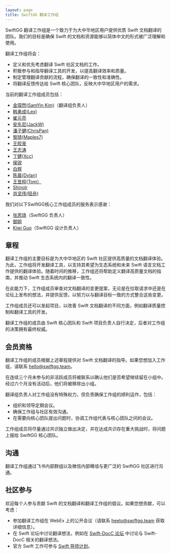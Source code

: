 ```yaml
---
layout: page
title: SwiftGG 翻译工作组
---
```


SwiftGG 翻译工作组是一个致力于为大中华地区用户提供优质 Swift 文档翻译的团队。我们的目标是确保 Swift 的文档和资源能够以简体中文的形式被广泛理解和使用。

翻译工作组将会：

* 定义和优先考虑翻译 Swift 社区文档的工作。
* 积极参与和指导翻译工具的开发，以提高翻译效率和质量。
* 制定管理翻译贡献的流程，确保翻译的一致性和准确性。
* 将翻译反馈传达给 Swift 核心团队，反映大中华地区用户的需求。

当前的翻译工作组成员包括：

* [金琛然(SamYin Kim)](https://github.com/chenranj)（翻译组负责人）
* [韩勇成(Lex)](https://github.com/llllllex)
* [崔元亮](https://github.com/moxcoot)
* [安东尼(JackW)](https://github.com/king-open)
* [潘子健(ChrisPan)](https://github.com/szupzj18)
* [黎琦(Maples7)](https://github.com/Maples7)
* [王皎茏](https://github.com/wang-jiaolong)
* [王志涛](https://github.com/brooklyn1999)
* [丁健(Xcc)](https://github.com/djroser)
* [侯锐](https://github.com/4dmoonlight)
* [白辉](https://github.com/bh3236)
* [陈晨(Dylan)](https://github.com/TsnumiDC)
* [王昱程(Tom）](https://github.com/NSCruiser)
* [Shinolr](https://github.com/Shinolr)
* [肖坚伟(轻舟)](https://github.com/hiETsang)

我们对以下SwiftGG核心工作组成员的服务表示感谢：

* [张思琦](https://github.com/ethan-kusters)（SwiftGG 负责人）
* [御姐](https://github.com/krilnon)
* [Kiwi Guo](https://github.com/theMomax)（SwiftGG 设计负责人）

## 章程

翻译工作组的主要目标是为大中华地区的 Swift 社区提供高质量的文档翻译体验。为此，工作组将开发翻译工具，以支持其希望为生态系统和未来 Swift 语言文档工作提供的翻译体验。随着时间的推移，工作组还将帮助定义翻译高质量文档的指南，并推动 Swift 生态系统内的翻译一致性。

在此能力下，工作组成员审查对文档翻译的变更提案，无论是在拉取请求中还是在论坛上发布的想法，并提供反馈，以努力以与翻译目标一致的方式整合这些变更。

工作组成员还可以发起项目，以改善 Swift 文档翻译的不同方面，例如翻译质量控制和翻译工具的开发。

翻译工作组的成员由 Swift 核心团队和 Swift 项目负责人自行决定，后者对工作组的决策拥有最终权威。

## 会员资格

翻译工作组的成员根据上述章程提供对 Swift 文档翻译的指导。如果您想加入工作组，请联系 hello@swiftgg.team。

在连续三个月未参与的非活跃成员将被联系以确认他们是否希望继续留在小组中。经过六个月没有活动后，他们将被移除出小组。

翻译组负责人对工作组没有特殊权力，但负责确保工作组的顺利运作，包括：

* 组织和领导定期会议。
* 确保工作组与社区有效沟通。
* 在需要向核心团队提出问题时，协调工作组代表与核心团队之间的会议。

工作组成员将尽量通过共识独立做出决定，并在达成共识存在重大挑战时，将问题上报给 SwiftGG 核心团队。

## 沟通

翻译工作组通过飞书内部群组以及微信内部樽俎与更广泛的 SwiftGG 社区进行沟通。

## 社区参与

欢迎每个人参与贡献 Swift 的文档翻译和翻译工作组的倡议。如果您想贡献，可以考虑：

* 参加翻译工作组在 WebEx 上的公开会议（请联系 heelo@swiftgg.team 获取详细信息）。
* 在 Swift 论坛中讨论翻译想法，例如在 [Swift-DocC 论坛](https://forums.swift.org/c/development/swift-docc) 中讨论与 Swift-DocC 相关的翻译想法。
* 官方 Swift 工作可参与 [Swift 导师计划](/mentorship)。
